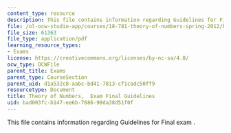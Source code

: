 ```yaml
---
content_type: resource
description: This file contains information regarding Guidelines for Final exam .
file: /ol-ocw-studio-app/courses/18-781-theory-of-numbers-spring-2012/bad003fcb147ee6b768698da38d51f0f_MIT18_781S12_guidelinFinal.pdf
file_size: 61363
file_type: application/pdf
learning_resource_types:
- Exams
license: https://creativecommons.org/licenses/by-nc-sa/4.0/
ocw_type: OCWFile
parent_title: Exams
parent_type: CourseSection
parent_uid: d1a532c8-aabc-bd41-7813-cf1cadc50ff9
resourcetype: Document
title: Theory of Numbers,  Exam Final Guidelines
uid: bad003fc-b147-ee6b-7686-98da38d51f0f
---
```

This file contains information regarding Guidelines for Final exam .